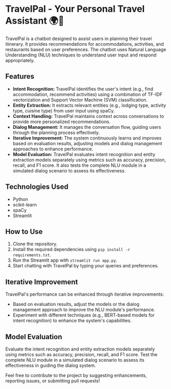 # TravelPal - Your Personal Travel Assistant 🌍🧳

TravelPal is a chatbot designed to assist users in planning their travel itinerary. It provides recommendations for accommodations, activities, and restaurants based on user preferences. The chatbot uses Natural Language Understanding (NLU) techniques to understand user input and respond appropriately.

## Features
- **Intent Recognition:** TravelPal identifies the user's intent (e.g., find accommodation, recommend activities) using a combination of TF-IDF vectorization and Support Vector Machine (SVM) classification.
- **Entity Extraction:** It extracts relevant entities (e.g., lodging type, activity type, cuisine type) from user input using spaCy.
- **Context Handling:** TravelPal maintains context across conversations to provide more personalized recommendations.
- **Dialog Management:** It manages the conversation flow, guiding users through the planning process effectively.
- **Iterative Improvement:** The system continuously learns and improves based on evaluation results, adjusting models and dialog management approaches to enhance performance.
- **Model Evaluation:** TravelPal evaluates intent recognition and entity extraction models separately using metrics such as accuracy, precision, recall, and F1 score. It also tests the complete NLU module in a simulated dialog scenario to assess its effectiveness.

## Technologies Used
- Python
- scikit-learn
- spaCy
- Streamlit

## How to Use
1. Clone the repository.
2. Install the required dependencies using `pip install -r requirements.txt`.
3. Run the Streamlit app with `streamlit run app.py`.
4. Start chatting with TravelPal by typing your queries and preferences.

## Iterative Improvement
TravelPal's performance can be enhanced through iterative improvements:
- Based on evaluation results, adjust the models or the dialog management approach to improve the NLU module's performance.
- Experiment with different techniques (e.g., BERT-based models for intent recognition) to enhance the system's capabilities.

## Model Evaluation
Evaluate the intent recognition and entity extraction models separately using metrics such as accuracy, precision, recall, and F1 score. Test the complete NLU module in a simulated dialog scenario to assess its effectiveness in guiding the dialog system.

Feel free to contribute to the project by suggesting enhancements, reporting issues, or submitting pull requests!
